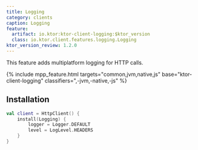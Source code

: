 ```yaml
---
title: Logging
category: clients
caption: Logging
feature:
  artifact: io.ktor:ktor-client-logging:$ktor_version
  class: io.ktor.client.features.logging.Logging
ktor_version_review: 1.2.0
---
```


This feature adds multiplatform logging for HTTP calls.

{% include 
    mpp_feature.html
    targets="common,jvm,native,js"
    base="ktor-client-logging"
    classifiers=",-jvm,-native,-js"
%}

## Installation

```kotlin
val client = HttpClient() {
    install(Logging) {
        logger = Logger.DEFAULT
        level = LogLevel.HEADERS
    }
}
```
